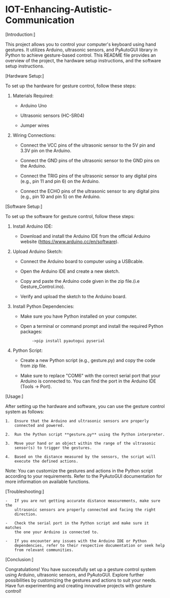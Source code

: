 # IOT-Enhancing-Autistic-Communication


[Introduction:]

This project allows you to control your computer's keyboard using hand
gestures. It utilizes Arduino, ultrasonic sensors, and PyAutoGUI library
in Python to achieve gesture-based control. This README file provides an
overview of the project, the hardware setup instructions, and the
software setup instructions.



[Hardware Setup:]

To set up the hardware for gesture control, follow these steps:

1.  Materials Required:

    -   Arduino Uno

    -   Ultrasonic sensors (HC-SR04)

    -   Jumper wires

2.  Wiring Connections:

    -   Connect the VCC pins of the ultrasonic sensor to the 5V pin and
        3.3V pin on the Arduino.

    -   Connect the GND pins of the ultrasonic sensor to the GND pins on
        the Arduino.

    -   Connect the TRIG pins of the ultrasonic sensor to any digital
        pins (e.g., pin 11 and pin 6) on the Arduino.

    -   Connect the ECHO pins of the ultrasonic sensor to any digital
        pins (e.g., pin 10 and pin 5) on the Arduino.



[Software Setup:]

To set up the software for gesture control, follow these steps:

1.  Install Arduino IDE:

    -   Download and install the Arduino IDE from the official Arduino
        website (<https://www.arduino.cc/en/software>).

2.  Upload Arduino Sketch:

    -   Connect the Arduino board to computer using a USBcable.

    -   Open the Arduino IDE and create a new sketch.

    -   Copy and paste the Arduino code given in the zip file.(i.e Gesture_Control.ino).

    -   Verify and upload the sketch to the Arduino board.

3.  Install Python Dependencies:

    -   Make sure you have Python installed on your computer.

    -   Open a terminal or command prompt and install the required Python
        packages:

                 ->pip install pyautogui pyserial

4.  Python Script:

    -   Create a new Python script (e.g., gesture.py) and copy the code from
        zip file.

    -   Make sure to replace "COM6" with the correct serial port that
        your Arduino is connected to. You can find the port in the Arduino
        IDE (Tools -> Port).



[Usage:]

After setting up the hardware and software, you can use the gesture
control system as follows:

    1.  Ensure that the Arduino and ultrasonic sensors are properly
        connected and powered.

    2.  Run the Python script **gesture.py** using the Python interpreter.

    3.  Move your hand or an object within the range of the ultrasonic
        sensor(s) to trigger the gestures.

    4.  Based on the distance measured by the sensors, the script will
        execute the defined actions.

Note: You can customize the gestures and actions in the Python
script according to your requirements. Refer to the PyAutoGUI
documentation for more information on available functions.



[Troubleshooting:]

    -   If you are not getting accurate distance measurements, make sure the
        ultrasonic sensors are properly connected and facing the right
        direction.

    -   Check the serial port in the Python script and make sure it matches
        the one your Arduino is connected to.

    -   If you encounter any issues with the Arduino IDE or Python
        dependencies, refer to their respective documentation or seek help
        from relevant communities.



[Conclusion:]

Congratulations! You have successfully set up a gesture control system
using Arduino, ultrasonic sensors, and PyAutoGUI. Explore further
possibilities by customizing the gestures and actions to suit your
needs. Have fun experimenting and creating innovative projects with
gesture control!
